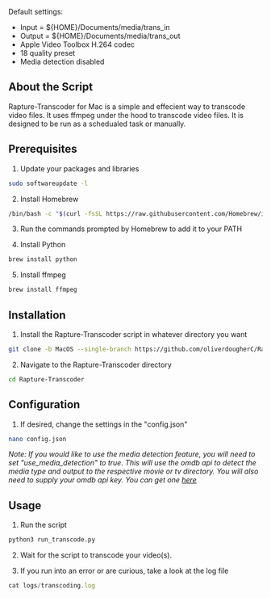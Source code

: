 Default settings:

* Input = ${HOME}/Documents/media/trans_in
* Output = ${HOME}/Documents/media/trans_out
* Apple Video Toolbox H.264 codec
* 18 quality preset
* Media detection disabled

<!-- ABOUT THE SCRIPT -->
## About the Script

Rapture-Transcoder for Mac is a simple and effecient way to transcode video files. It uses ffmpeg under the hood to transcode video files. It is designed to be run as a schedualed task or manually.


<!-- PREREQUISITES -->
## Prerequisites

1. Update your packages and libraries
```sh
sudo softwareupdate -l
```

2. Install Homebrew
```sh
/bin/bash -c "$(curl -fsSL https://raw.githubusercontent.com/Homebrew/install/HEAD/install.sh)"
```

3. Run the commands prompted by Homebrew to add it to your PATH

4. Install Python
```sh
brew install python
```

5. Install ffmpeg
```sh
brew install ffmpeg
```

<!-- INSTALLATION -->
## Installation

1. Install the Rapture-Transcoder script in whatever directory you want
```sh
git clone -b MacOS --single-branch https://github.com/oliverdougherC/Rapture-Transcoder
```
2. Navigate to the Rapture-Transcoder directory
```sh
cd Rapture-Transcoder
```

<!-- CONFIGURATION -->
## Configuration

1. If desired, change the settings in the "config.json"
```sh
nano config.json
```

*Note: If you would like to use the media detection feature, you will need to set "use_media_detection" to true. This will use the omdb api to detect the media type and output to the respective movie or tv directory. You will also need to supply your omdb api key. You can get one [here](https://www.omdbapi.com/apikey.aspx)*


<!-- USAGE -->
## Usage

1. Run the script
```sh
python3 run_transcode.py
```

2. Wait for the script to transcode your video(s).

3. If you run into an error or are curious, take a look at the log file
```js
cat logs/transcoding.log
```


